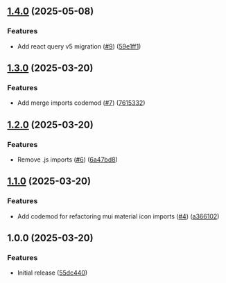 ## [1.4.0](https://github.com/BrightNight-Energy/ts-codemod/compare/v1.3.0...v1.4.0) (2025-05-08)

### Features

* Add react query v5 migration ([#9](https://github.com/BrightNight-Energy/ts-codemod/issues/9)) ([59e1ff1](https://github.com/BrightNight-Energy/ts-codemod/commit/59e1ff17e8bd623e3f75283464a29d2393441b89))

## [1.3.0](https://github.com/BrightNight-Energy/ts-import-codemod/compare/v1.2.0...v1.3.0) (2025-03-20)

### Features

* Add merge imports codemod ([#7](https://github.com/BrightNight-Energy/ts-import-codemod/issues/7)) ([7615332](https://github.com/BrightNight-Energy/ts-import-codemod/commit/761533232bb7334964ed0c66adfb5b21be03fb41))

## [1.2.0](https://github.com/BrightNight-Energy/ts-import-codemod/compare/v1.1.0...v1.2.0) (2025-03-20)

### Features

* Remove .js imports ([#6](https://github.com/BrightNight-Energy/ts-import-codemod/issues/6)) ([6a47bd8](https://github.com/BrightNight-Energy/ts-import-codemod/commit/6a47bd8fa1fc960069ed2001911f6c6fa175571d))

## [1.1.0](https://github.com/BrightNight-Energy/ts-import-codemod/compare/v1.0.0...v1.1.0) (2025-03-20)

### Features

* Add codemod for refactoring mui material icon imports ([#4](https://github.com/BrightNight-Energy/ts-import-codemod/issues/4)) ([a366102](https://github.com/BrightNight-Energy/ts-import-codemod/commit/a3661029713114529c099b2a8ea61cef0cb6c22b))

## 1.0.0 (2025-03-20)

### Features

* Initial release ([55dc440](https://github.com/BrightNight-Energy/ts-ecma-import-codmod/commit/55dc440dcdec4059ddd657180df59bfc76133d6c))
